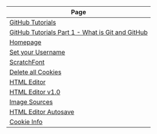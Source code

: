 
| Page |
|------|
|[GitHub Tutorials](https://smileycreations15.github.io/GitHub-Tutorials)|
|[GitHub Tutorials Part 1 - What is Git and GitHub](https://smileycreations15.github.io/GitHub-Tutorials/1)|
|[Homepage](https://smileycreations15.github.io/)|
|[Set your Username](https://smileycreations15.github.io/Setup-Username)|
|[ScratchFont](https://smileycreations15.github.io/ScratchFont)|
|[Delete all Cookies](https://smileycreations15.github.io/Delete-Cookies)|
|[HTML Editor](https://smileycreations15.github.io/HTML-Editor)|
|[HTML Editor v1.0](https://smileycreations15.github.io/HTML-Editor-v1.0)|
|[Image Sources](https://smileycreations15.github.io/Image-Sources)|
|[HTML Editor Autosave](https://smileycreations15.github.io/HTML-Editor-Autosave)|
|[Cookie Info](https://smileycreations15.github.io/Cookie-Info)|
